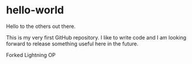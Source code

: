 # hello-world
Hello to the others out there.

This is my very first GitHub repository. 
I like to write code and I am looking forward to release something useful here in the future.

Forked Lightning OP
